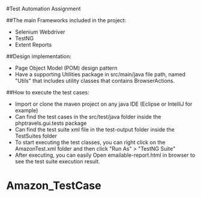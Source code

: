 #Test Automation Assignment

##The main Frameworks included in the project:
- Selenium Webdriver
- TestNG
- Extent Reports


##Design implementation:
- Page Object Model (POM) design pattern
- Have a supporting Utilities package in src/main/java file path, named "Utils" that includes utility classes that contains BrowserActions.

##How to execute the test cases:
- Import or clone the maven project on any java IDE (Eclipse or IntelliJ for example)
- Can find the test cases in the src/test/java folder inside the phptravels.gui.tests package
- Can find the test suite xml file in the test-output folder inside the TestSuites folder
- To start executing the test classes, you can right click on the AmazonTest.xml folder and then click "Run As" > "TestNG Suite"
- After executing, you can easily Open emailable-report.html in browser to see the test suite execution result.
# Amazon_TestCase
